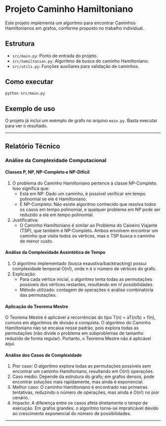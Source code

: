 
# Projeto Caminho Hamiltoniano

Este projeto implementa um algoritmo para encontrar Caminhos Hamiltonianos em grafos, conforme proposto no trabalho individual.

## Estrutura
- `src/main.py`: Ponto de entrada do projeto.
- `src/hamiltonian.py`: Algoritmo de busca do caminho Hamiltoniano.
- `src/utils.py`: Funções auxiliares para validação de caminhos.

## Como executar

```bash
python src/main.py
```

## Exemplo de uso
O projeto já inclui um exemplo de grafo no arquivo `main.py`. Basta executar para ver o resultado.

---

## Relatório Técnico

### Análise da Complexidade Computacional

#### Classes P, NP, NP-Completo e NP-Difícil
1. O problema do Caminho Hamiltoniano pertence à classe NP-Completo. Isso significa que:
	- Está em NP: Dado um caminho, é possível verificar em tempo polinomial se ele é Hamiltoniano.
	- É NP-Completo: Não existe algoritmo conhecido que resolva todos os casos em tempo polinomial, e qualquer problema em NP pode ser reduzido a ele em tempo polinomial.
2. Justificativa:
	- O Caminho Hamiltoniano é similar ao Problema do Caixeiro Viajante (TSP), que também é NP-Completo. Ambos envolvem encontrar um caminho que visita todos os vértices, mas o TSP busca o caminho de menor custo.

#### Análise da Complexidade Assintótica de Tempo
1. O algoritmo implementado (busca exaustiva/backtracking) possui complexidade temporal O(n!), onde n é o número de vértices do grafo.
2. Explicação:
	- Para cada vértice inicial, o algoritmo tenta todas as permutações possíveis dos vértices restantes, resultando em n! possibilidades.
	- Método utilizado: contagem de operações e análise combinatória das permutações.

#### Aplicação do Teorema Mestre
O Teorema Mestre é aplicável a recorrências do tipo T(n) = aT(n/b) + f(n), comuns em algoritmos de divisão e conquista. O algoritmo do Caminho Hamiltoniano não se encaixa nesse padrão, pois explora todas as permutações (não divide o problema em subproblemas de tamanho reduzido de forma regular). Portanto, o Teorema Mestre não é aplicável aqui.

#### Análise dos Casos de Complexidade
1. Pior caso: O algoritmo explora todas as permutações possíveis sem encontrar um caminho Hamiltoniano, resultando em O(n!) operações.
2. Caso médio: Depende da estrutura do grafo; em grafos densos, pode encontrar soluções mais rapidamente, mas ainda é exponencial.
3. Melhor caso: O caminho Hamiltoniano é encontrado nas primeiras tentativas, reduzindo o número de operações, mas ainda é O(n!) no pior cenário.
4. Impacto: A diferença entre os casos afeta diretamente o tempo de execução. Em grafos grandes, o algoritmo torna-se impraticável devido ao crescimento exponencial do número de possibilidades.

---
